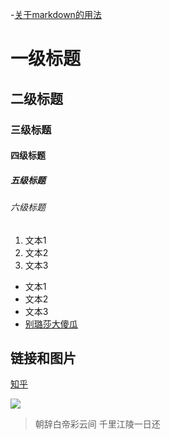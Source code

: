 -[关于markdown的用法](http://www.jianshu.com/p/q81RER)
# 一级标题
## 二级标题
### 三级标题
#### 四级标题
##### 五级标题
###### 六级标题
1. 文本1
2. 文本2
3. 文本3
- 文本1
- 文本2
- 文本3
- [别璐莎大傻瓜](http://scikit-learn.org/stable/modules/svm.html#svm-kernels)
## 链接和图片
[知乎](https://www.zhihu.com/question/20070065)

![](https://msu.edu/~connel69/images/JPG.jpg)
> 朝辞白帝彩云间
> 千里江陵一日还
